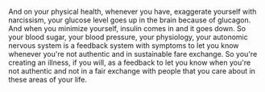  And on your physical health, whenever you have, exaggerate yourself with narcissism, your glucose level goes up in the brain because of glucagon. And when you minimize yourself, insulin comes in and it goes down. So your blood sugar, your blood pressure, your physiology, your autonomic nervous system is a feedback system with symptoms to let you know whenever you're not authentic and in sustainable fare exchange. So you're creating an illness, if you will, as a feedback to let you know when you're not authentic and not in a fair exchange with people that you care about in these areas of your life.